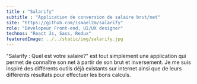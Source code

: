 ```yaml
---
title : "Salarify"
subtitle : "Application de conversion de salaire brut/net"
site: "https://github.com/ismael2m/salarify"
role: "Dévelopeur Front-end, UI/UX designer"
technos: "React Js, Sass, Redux"
featuredImage: ../../static/img/salarify.jpg
---
```


"Salarify : Quel est votre salaire?" est tout simplement une application qui permet de connaître son net à partir de son brut et inversement.
Je me suis inspiré des différents outils déjà existants sur internet ainsi que de leurs différents résultats pour effectuer les bons calculs.